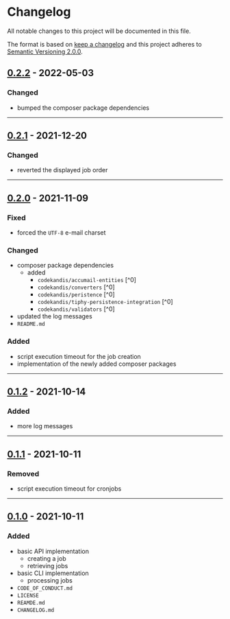 # Changelog

All notable changes to this project will be documented in this file.

The format is based on [keep a changelog][xtlink-keep-a-changelog]
and this project adheres to [Semantic Versioning 2.0.0][xtlink-semantic-versioning].

## [0.2.2] - 2022-05-03

### Changed

* bumped the composer package dependencies

[0.2.2]: https://github.com/codekandis/accumail/compare/0.2.1..0.2.2

---
## [0.2.1] - 2021-12-20

### Changed

* reverted the displayed job order

[0.2.1]: https://github.com/codekandis/accumail/compare/0.2.0..0.2.1

---
## [0.2.0] - 2021-11-09

### Fixed

* forced the `UTF-8` e-mail charset

### Changed

* composer package dependencies
    * added
        * `codekandis/accumail-entities` [^0]
        * `codekandis/converters` [^0]
        * `codekandis/peristence` [^0]
        * `codekandis/tiphy-persistence-integration` [^0]
        * `codekandis/validators` [^0]
* updated the log messages
* `README.md`

### Added

* script execution timeout for the job creation
* implementation of the newly added composer packages

[0.2.0]: https://github.com/codekandis/accumail/compare/0.1.2..0.2.0

---
## [0.1.2] - 2021-10-14

### Added

* more log messages

[0.1.2]: https://github.com/codekandis/accumail/compare/0.1.1..0.1.2

---
## [0.1.1] - 2021-10-11

### Removed

* script execution timeout for cronjobs

[0.1.1]: https://github.com/codekandis/accumail/compare/0.1.0..0.1.1

---
## [0.1.0] - 2021-10-11

### Added

* basic API implementation
  * creating a job
  * retrieving jobs
* basic CLI implementation
  * processing jobs
* `CODE_OF_CONDUCT.md`
* `LICENSE`
* `REAMDE.md`
* `CHANGELOG.md`

[0.1.0]: https://github.com/codekandis/accumail/tree/0.1.0



[xtlink-keep-a-changelog]: http://keepachangelog.com/en/1.0.0/
[xtlink-semantic-versioning]: http://semver.org/spec/v2.0.0.html
